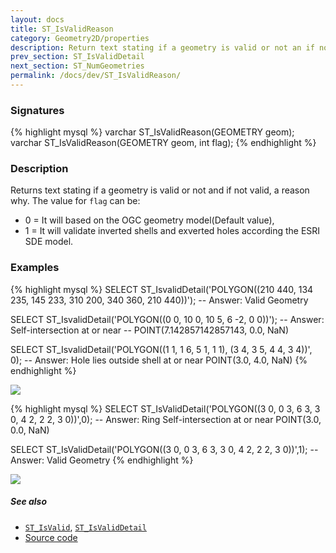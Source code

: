 ```yaml
---
layout: docs
title: ST_IsValidReason
category: Geometry2D/properties
description: Return text stating if a geometry is valid or not an if not valid, a reason why
prev_section: ST_IsValidDetail
next_section: ST_NumGeometries
permalink: /docs/dev/ST_IsValidReason/
---
```


### Signatures

{% highlight mysql %}
varchar ST_IsValidReason(GEOMETRY geom);
varchar ST_IsValidReason(GEOMETRY geom, int flag);
{% endhighlight %}

### Description
Returns text stating if a geometry is valid or not and if not valid, a reason why. 
The value for `flag` can be:
* 0 = It will based on the OGC geometry model(Default value),
* 1 = It will validate inverted shells and exverted holes according the ESRI SDE model. 

### Examples

{% highlight mysql %}
SELECT ST_IsvalidDetail('POLYGON((210 440, 134 235, 145 233, 
                                  310 200, 340 360, 210 440))');
-- Answer: Valid Geometry

SELECT ST_IsvalidDetail('POLYGON((0 0, 10 0, 10 5, 6 -2, 0 0))');
-- Answer: Self-intersection at or near 
--     POINT(7.142857142857143, 0.0, NaN)

SELECT ST_IsvalidDetail('POLYGON((1 1, 1 6, 5 1, 1 1), 
                                 (3 4, 3 5, 4 4, 3 4))', 0);
-- Answer: Hole lies outside shell at or near POINT(3.0, 4.0, NaN)
{% endhighlight %}

<img class="displayed" src="../ST_IsValidReason_1.png"/>

{% highlight mysql %}
SELECT ST_IsValidDetail('POLYGON((3 0, 0 3, 6 3, 3 0, 4 2, 2 2,
                                  3 0))',0);
-- Answer: Ring Self-intersection at or near POINT(3.0, 0.0, NaN)

SELECT ST_IsValidDetail('POLYGON((3 0, 0 3, 6 3, 3 0, 4 2, 2 2,
                                  3 0))',1);
-- Answer: Valid Geometry
{% endhighlight %}

<img class="displayed" src="../ST_IsValidReason_2.png"/>

##### See also

* [`ST_IsValid`](../ST_IsValid), [`ST_IsValidDetail`](../ST_IsValidDetail)
* <a href="https://github.com/irstv/H2GIS/blob/847a47a2bd304a556434b89c2d31ab3ba547bcd0/h2spatial-ext/src/main/java/org/h2gis/h2spatialext/function/spatial/properties/ST_IsValidReason.java" target="_blank">Source code</a>

